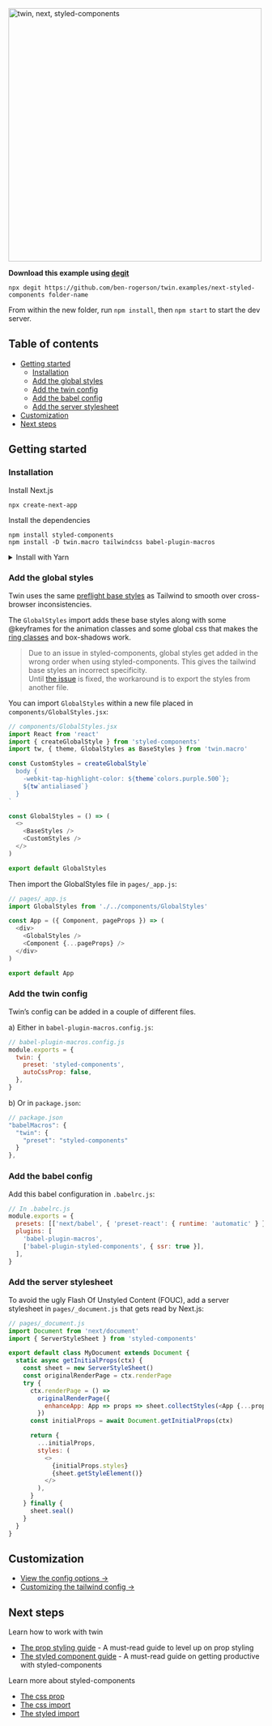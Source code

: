 <p><img src="https://i.imgur.com/jFGtYJe.png" alt="twin, next, styled-components" width="500"></p>

**Download this example using [degit](https://github.com/Rich-Harris/degit)**

```shell
npx degit https://github.com/ben-rogerson/twin.examples/next-styled-components folder-name
```

From within the new folder, run `npm install`, then `npm start` to start the dev server.

[](#table-of-contents)

## Table of contents

- [Getting started](#getting-started)
  - [Installation](#installation)
  - [Add the global styles](#add-the-global-styles)
  - [Add the twin config](#add-the-twin-config)
  - [Add the babel config](#add-the-babel-config)
  - [Add the server stylesheet](#add-the-server-stylesheet)
- [Customization](#customization)
- [Next steps](#next-steps)

[](#getting-started)

## Getting started

### Installation

Install Next.js

```shell
npx create-next-app
```

Install the dependencies

```shell
npm install styled-components
npm install -D twin.macro tailwindcss babel-plugin-macros
```

<details>
  <summary>Install with Yarn</summary>

```shell
yarn create next-app
```

Install the dependencies

```shell
yarn add styled-components
yarn add twin.macro tailwindcss babel-plugin-macros --dev
```

</details>

### Add the global styles

Twin uses the same [preflight base styles](https://unpkg.com/tailwindcss/dist/base.css) as Tailwind to smooth over cross-browser inconsistencies.

The `GlobalStyles` import adds these base styles along with some @keyframes for the animation classes and some global css that makes the [ring classes](https://tailwindcss.com/docs/ring-width) and box-shadows work.

> Due to an issue in styled-components, global styles get added in the wrong order when using styled-components. This gives the tailwind base styles an incorrect specificity.  
> Until [the issue](https://github.com/styled-components/styled-components/issues/3146) is fixed, the workaround is to export the styles from another file.

You can import `GlobalStyles` within a new file placed in `components/GlobalStyles.jsx`:

```js
// components/GlobalStyles.jsx
import React from 'react'
import { createGlobalStyle } from 'styled-components'
import tw, { theme, GlobalStyles as BaseStyles } from 'twin.macro'

const CustomStyles = createGlobalStyle`
  body {
    -webkit-tap-highlight-color: ${theme`colors.purple.500`};
    ${tw`antialiased`}
  }
`

const GlobalStyles = () => (
  <>
    <BaseStyles />
    <CustomStyles />
  </>
)

export default GlobalStyles
```

Then import the GlobalStyles file in `pages/_app.js`:

```js
// pages/_app.js
import GlobalStyles from './../components/GlobalStyles'

const App = ({ Component, pageProps }) => (
  <div>
    <GlobalStyles />
    <Component {...pageProps} />
  </div>
)

export default App
```

### Add the twin config

Twin’s config can be added in a couple of different files.

a) Either in `babel-plugin-macros.config.js`:

```js
// babel-plugin-macros.config.js
module.exports = {
  twin: {
    preset: 'styled-components',
    autoCssProp: false,
  },
}
```

b) Or in `package.json`:

```js
// package.json
"babelMacros": {
  "twin": {
    "preset": "styled-components"
  }
},
```

### Add the babel config

Add this babel configuration in `.babelrc.js`:

```js
// In .babelrc.js
module.exports = {
  presets: [['next/babel', { 'preset-react': { runtime: 'automatic' } }]],
  plugins: [
    'babel-plugin-macros',
    ['babel-plugin-styled-components', { ssr: true }],
  ],
}
```

### Add the server stylesheet

To avoid the ugly Flash Of Unstyled Content (FOUC), add a server stylesheet in `pages/_document.js` that gets read by Next.js:

```js
// pages/_document.js
import Document from 'next/document'
import { ServerStyleSheet } from 'styled-components'

export default class MyDocument extends Document {
  static async getInitialProps(ctx) {
    const sheet = new ServerStyleSheet()
    const originalRenderPage = ctx.renderPage
    try {
      ctx.renderPage = () =>
        originalRenderPage({
          enhanceApp: App => props => sheet.collectStyles(<App {...props} />),
        })
      const initialProps = await Document.getInitialProps(ctx)

      return {
        ...initialProps,
        styles: (
          <>
            {initialProps.styles}
            {sheet.getStyleElement()}
          </>
        ),
      }
    } finally {
      sheet.seal()
    }
  }
}
```

[](#customization)

## Customization

- [View the config options →](https://github.com/ben-rogerson/twin.macro/blob/master/docs/options.md)
- [Customizing the tailwind config →](https://github.com/ben-rogerson/twin.macro/blob/master/docs/customizing-config.md)

[](#next-steps)

## Next steps

Learn how to work with twin

- [The prop styling guide](https://github.com/ben-rogerson/twin.macro/blob/master/docs/prop-styling-guide.md) - A must-read guide to level up on prop styling
- [The styled component guide](https://github.com/ben-rogerson/twin.macro/blob/master/docs/styled-component-guide.md) - A must-read guide on getting productive with styled-components

Learn more about styled-components

- [The css prop](https://styled-components.com/docs/api#css-prop)
- [The css import](https://styled-components.com/docs/api#css)
- [The styled import](https://styled-components.com/docs/api#styled)
